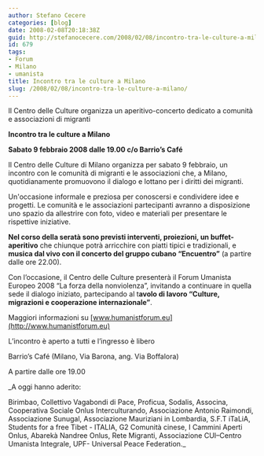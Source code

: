 ```yaml
---
author: Stefano Cecere
categories: [blog]
date: 2008-02-08T20:18:38Z
guid: http://stefanocecere.com/2008/02/08/incontro-tra-le-culture-a-milano/
id: 679
tags:
- Forum
- Milano
- umanista
title: Incontro tra le culture a Milano
slug: /2008/02/08/incontro-tra-le-culture-a-milano/
---
```


Il Centro delle Culture organizza un aperitivo-concerto dedicato a comunità e associazioni di migranti
  
**Incontro tra le culture a Milano**
  
**Sabato 9 febbraio 2008 dalle 19.00 c/o Barrio’s Café**

Il Centro delle Culture di Milano organizza per sabato 9 febbraio, un incontro con le comunità di migranti e le associazioni che, a Milano, quotidianamente promuovono il dialogo e lottano per i diritti dei migranti.

Un'occasione informale e preziosa per conoscersi e condividere idee e progetti. Le comunità e le associazioni partecipanti avranno a disposizione uno spazio da allestrire con foto, video e materiali per presentare le rispettive iniziative.

**Nel corso della seratà sono previsti interventi, proiezioni, un buffet-aperitivo** che chiunque potrà arricchire con piatti tipici e tradizionali, e **musica dal vivo con il concerto del gruppo cubano “Encuentro”** (a partire dalle ore 22.00).

Con l’occasione, il Centro delle Culture presenterà il Forum Umanista Europeo 2008 “La forza della nonviolenza”, invitando a continuare in quella sede il dialogo iniziato, partecipando al t**avolo di lavoro “Culture, migrazioni e cooperazione internazionale”**.

Maggiori informazioni su [www.humanistforum.eu](http://www.humanistforum.eu)

L’incontro è aperto a tutti e l’ingresso è libero

Barrio’s Café (Milano, Via Barona, ang. Via Boffalora)

A partire dalle ore 19.00

_A oggi hanno aderito:
  
Birimbao, Collettivo Vagabondi di Pace, Proficua, Sodalis, Associna, Cooperativa Sociale Onlus Interculturando, Associazione Antonio Raimondi, Associazione Sunugal, Associazione Mauriziani in Lombardia, S.F.T iTaLiA, Students for a free Tibet - ITALIA, G2 Comunità cinese, I Cammini Aperti Onlus, Abarekà Nandree Onlus, Rete Migranti, Associazione CUI–Centro Umanista Integrale, UPF- Universal Peace Federation._
